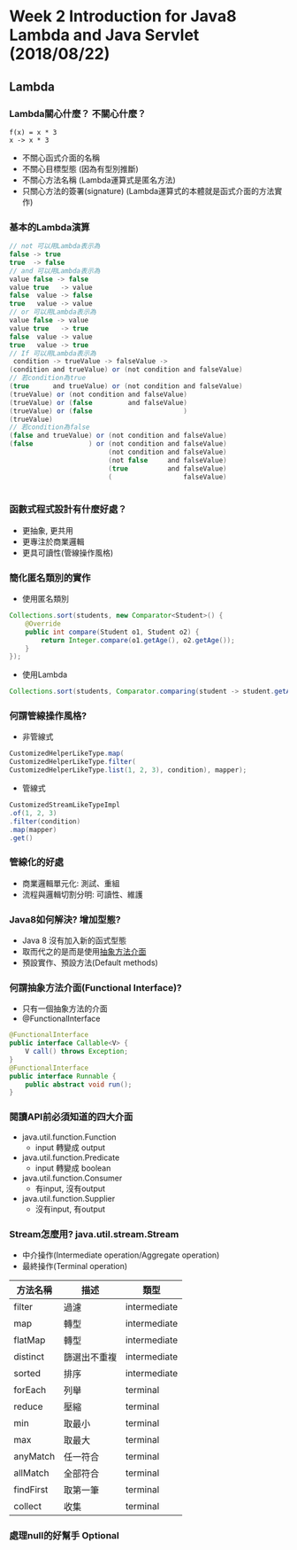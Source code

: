# Week 2 Introduction for Java8 Lambda and Java Servlet (2018/08/22)
## Lambda
### Lambda關心什麼？ 不關心什麼？
```
f(x) = x * 3
x -> x * 3
```
- 不關心函式介面的名稱
- 不關心目標型態 (因為有型別推斷)
- 不關心方法名稱 (Lambda運算式是匿名方法)
- 只關心方法的簽署(signature) (Lambda運算式的本體就是函式介面的方法實作)
### 基本的Lambda演算

```java
// not 可以用Lambda表示為
false -> true
true  -> false
// and 可以用Lambda表示為
value false -> false
value true   -> value
false  value -> false
true   value -> value
// or 可以用Lambda表示為
value false -> value
value true   -> true
false  value -> value
true   value -> true
// If 可以用Lambda表示為
 condition -> trueValue -> falseValue -> 
(condition and trueValue) or (not condition and falseValue)
// 若condition為true
(true      and trueValue) or (not condition and falseValue)
(trueValue) or (not condition and falseValue)
(trueValue) or (false         and falseValue)
(trueValue) or (false                       )
(trueValue)
// 若condition為false
(false and trueValue) or (not condition and falseValue)
(false              ) or (not condition and falseValue)
                         (not condition and falseValue)
                         (not false     and falseValue)
                         (true          and falseValue)
                         (                  falseValue)
 
```
### 函數式程式設計有什麼好處？
- 更抽象, 更共用
- 更專注於商業邏輯
- 更具可讀性(管線操作風格)
### 簡化匿名類別的實作
-  使用匿名類別
```java
Collections.sort(students, new Comparator<Student>() {
	@Override
	public int compare(Student o1, Student o2) {
		return Integer.compare(o1.getAge(), o2.getAge());
	}
});
```
- 使用Lambda
```java
Collections.sort(students, Comparator.comparing(student -> student.getAge()));
```
### 何謂管線操作風格?
- 非管線式
```java
CustomizedHelperLikeType.map(
CustomizedHelperLikeType.filter(
CustomizedHelperLikeType.list(1, 2, 3), condition), mapper);
```
- 管線式
```java
CustomizedStreamLikeTypeImpl
.of(1, 2, 3)
.filter(condition)
.map(mapper)
.get()
```

### 管線化的好處
- 商業邏輯單元化: 測試、重組
- 流程與邏輯切割分明: 可讀性、維護
### Java8如何解決? 增加型態? 
- Java 8 沒有加入新的函式型態
- 取而代之的是而是使用[抽象方法介面](何謂抽象方法介面(functional-interface)?)
- 預設實作、預設方法(Default methods)

### 何謂抽象方法介面(Functional Interface)?
- 只有一個抽象方法的介面
- @FunctionalInterface
```java
@FunctionalInterface
public interface Callable<V> {
    V call() throws Exception;
}
@FunctionalInterface
public interface Runnable {
    public abstract void run();
}
```
### 閱讀API前必須知道的四大介面
- java.util.function.Function
  - input 轉變成 output
- java.util.function.Predicate
  - input 轉變成 boolean
- java.util.function.Consumer
  - 有input, 沒有output
- java.util.function.Supplier
  - 沒有input, 有output
### Stream怎麼用? java.util.stream.Stream
- 中介操作(Intermediate operation/Aggregate operation)
- 最終操作(Terminal operation)

| 方法名稱  | 描述         | 類型         |
|-----------|--------------|--------------|
| filter    | 過濾         | intermediate |
| map       | 轉型         | intermediate |
| flatMap   | 轉型         | intermediate |
| distinct  | 篩選出不重複 | intermediate |
| sorted    | 排序         | intermediate |
| forEach   | 列舉         | terminal     |
| reduce    | 壓縮         | terminal     |
| min       | 取最小       | terminal     |
| max       | 取最大       | terminal     |
| anyMatch  | 任一符合     | terminal     |
| allMatch  | 全部符合     | terminal     |
| findFirst | 取第一筆     | terminal     |
| collect   | 收集         | terminal     |


### 處理null的好幫手 Optional


